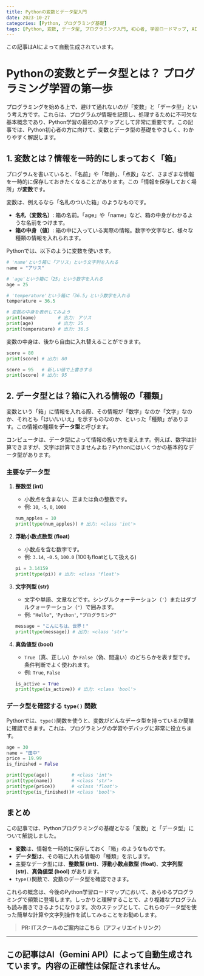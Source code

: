 ```yaml
---
title: Pythonの変数とデータ型入門
date: 2023-10-27
categories: [Python, プログラミング基礎]
tags: [Python, 変数, データ型, プログラミング入門, 初心者, 学習ロードマップ, AI, Gemini, 自動生成]
---
```


この記事はAIによって自動生成されています。

# Pythonの変数とデータ型とは？ プログラミング学習の第一歩

プログラミングを始める上で、避けて通れないのが「変数」と「データ型」という考え方です。これらは、プログラムが情報を記憶し、処理するために不可欠な基本概念であり、Python学習の最初のステップとして非常に重要です。この記事では、Python初心者の方に向けて、変数とデータ型の基礎をやさしく、わかりやすく解説します。

## 1. 変数とは？情報を一時的にしまっておく「箱」

プログラムを書いていると、「名前」や「年齢」、「点数」など、さまざまな情報を一時的に保存しておきたくなることがあります。この「情報を保存しておく場所」が**変数**です。

変数は、例えるなら「名札のついた箱」のようなものです。

*   **名札（変数名）**: 箱の名前。「age」や「name」など、箱の中身がわかるような名前をつけます。
*   **箱の中身（値）**: 箱の中に入っている実際の情報。数字や文字など、様々な種類の情報を入れられます。

Pythonでは、以下のように変数を使います。

```python
# 'name'という箱に「アリス」という文字列を入れる
name = "アリス" 

# 'age'という箱に「25」という数字を入れる
age = 25

# 'temperature'という箱に「36.5」という数字を入れる
temperature = 36.5

# 変数の中身を表示してみよう
print(name)        # 出力: アリス
print(age)         # 出力: 25
print(temperature) # 出力: 36.5
```

変数の中身は、後から自由に入れ替えることができます。

```python
score = 80
print(score) # 出力: 80

score = 95   # 新しい値で上書きする
print(score) # 出力: 95
```

## 2. データ型とは？箱に入れる情報の「種類」

変数という「箱」に情報を入れる際、その情報が「数字」なのか「文字」なのか、それとも「はい/いいえ」を示すものなのか、といった「種類」があります。この情報の種類を**データ型**と呼びます。

コンピュータは、データ型によって情報の扱い方を変えます。例えば、数字は計算できますが、文字は計算できませんよね？Pythonにはいくつかの基本的なデータ型があります。

### 主要なデータ型

1.  **整数型 (int)**
    *   小数点を含まない、正または負の整数です。
    *   例: `10`, `-5`, `0`, `1000`

    ```python
    num_apples = 10
    print(type(num_apples)) # 出力: <class 'int'>
    ```

2.  **浮動小数点数型 (float)**
    *   小数点を含む数字です。
    *   例: `3.14`, `-0.5`, `100.0` (100もfloatとして扱える)

    ```python
    pi = 3.14159
    print(type(pi)) # 出力: <class 'float'>
    ```

3.  **文字列型 (str)**
    *   文字や単語、文章などです。シングルクォーテーション（`'`）またはダブルクォーテーション（`"`）で囲みます。
    *   例: `"Hello"`, `'Python'`, `"プログラミング"`

    ```python
    message = "こんにちは、世界！"
    print(type(message)) # 出力: <class 'str'>
    ```

4.  **真偽値型 (bool)**
    *   `True`（真、正しい）か `False`（偽、間違い）のどちらかを表す型です。条件判断でよく使われます。
    *   例: `True`, `False`

    ```python
    is_active = True
    print(type(is_active)) # 出力: <class 'bool'>
    ```

### データ型を確認する `type()` 関数

Pythonでは、`type()`関数を使うと、変数がどんなデータ型を持っているか簡単に確認できます。これは、プログラミングの学習やデバッグに非常に役立ちます。

```python
age = 30
name = "田中"
price = 19.99
is_finished = False

print(type(age))        # <class 'int'>
print(type(name))       # <class 'str'>
print(type(price))      # <class 'float'>
print(type(is_finished))# <class 'bool'>
```

## まとめ

この記事では、Pythonプログラミングの基礎となる「変数」と「データ型」について解説しました。

*   **変数**は、情報を一時的に保存しておく「箱」のようなものです。
*   **データ型**は、その箱に入れる情報の「種類」を示します。
*   主要なデータ型には、**整数型 (int)**、**浮動小数点数型 (float)**、**文字列型 (str)**、**真偽値型 (bool)** があります。
*   `type()`関数で、変数のデータ型を確認できます。

これらの概念は、今後のPython学習ロードマップにおいて、あらゆるプログラミングで頻繁に登場します。しっかりと理解することで、より複雑なプログラムも読み書きできるようになります。次のステップとして、これらのデータ型を使った簡単な計算や文字列操作を試してみることをお勧めします。
> **PR: ITスクールのご案内はこちら（アフィリエイトリンク）**

---
この記事はAI（Gemini API）によって自動生成されています。内容の正確性は保証されません。
---
